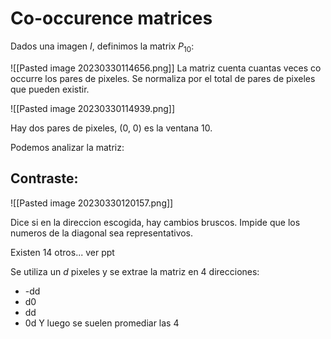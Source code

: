 # Co-occurence matrices

Dados una imagen $I$, definimos la matrix $P_{10}$:

![[Pasted image 20230330114656.png]]
La matriz cuenta cuantas veces co occurre los pares de pixeles. Se normaliza por el total de pares de pixeles que pueden existir.

![[Pasted image 20230330114939.png]]

Hay dos pares de pixeles, (0, 0) es la ventana 10. 

Podemos analizar la matriz:

## Contraste:

![[Pasted image 20230330120157.png]]

Dice si en la direccion escogida, hay cambios bruscos. Impide que los numeros de la diagonal sea representativos.

Existen 14 otros... ver ppt


Se utiliza un $d$ pixeles y se extrae la matriz en 4 direcciones:
- -dd
- d0
- dd
- 0d
Y luego se suelen promediar las 4